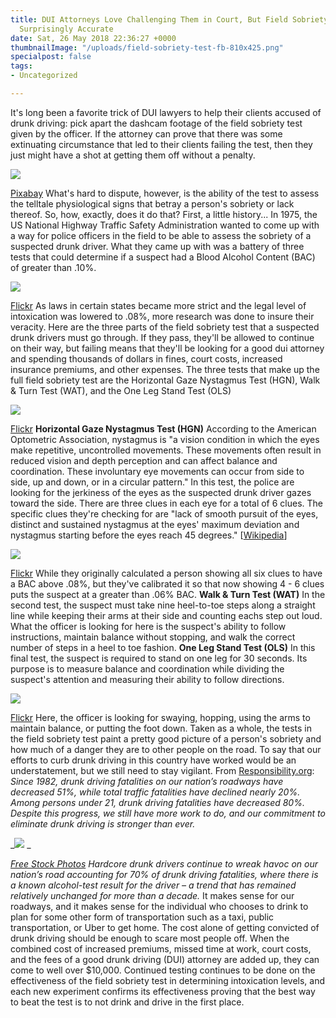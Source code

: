 ```yaml
---
title: DUI Attorneys Love Challenging Them in Court, But Field Sobriety Tests are
  Surprisingly Accurate
date: Sat, 26 May 2018 22:36:27 +0000
thumbnailImage: "/uploads/field-sobriety-test-fb-810x425.png"
specialpost: false
tags:
- Uncategorized

---
```

It's long been a favorite trick of DUI lawyers to help their clients accused of drunk driving: pick apart the dashcam footage of the field sobriety test given by the officer. If the attorney can prove that there was some extinuating circumstance that led to their clients failing the test, then they just might have a shot at getting them off without a penalty. 

![](http://newsattorneys.staging.wpengine.com/wp-content/uploads/2018/05/gavel-pixabay-1024x768.jpg) 

[Pixabay](http://www.freestockphotos.biz/stockphoto/15869) What's hard to dispute, however, is the ability of the test to assess the telltale physiological signs that betray a person's sobriety or lack thereof. So, how, exactly, does it do that? First, a little history... In 1975, the US National Highway Traffic Safety Administration wanted to come up with a way for police officers in the field to be able to assess the sobriety of a suspected drunk driver. What they came up with was a battery of three tests that could determine if a suspect had a Blood Alcohol Content (BAC) of greater than .10%. 

![](http://newsattorneys.staging.wpengine.com/wp-content/uploads/2018/05/police-traffic-stop-1024x684.jpg) 

[Flickr](https://www.flickr.com/photos/dwightsghost/2814882133) As laws in certain states became more strict and the legal level of intoxication was lowered to .08%, more research was done to insure their veracity. Here are the three parts of the field sobriety test that a suspected drunk drivers must go through. If they pass, they'll be allowed to continue on their way, but failing means that they'll be looking for a good dui attorney and spending thousands of dollars in fines, court costs, increased insurance premiums, and other expenses. The three tests that make up the full field sobriety test are the Horizontal Gaze Nystagmus Test (HGN), Walk & Turn Test (WAT), and the One Leg Stand Test (OLS) 

![](http://newsattorneys.staging.wpengine.com/wp-content/uploads/2018/05/field-sobriety2-697x1024.jpg) 

[Flickr](https://www.flickr.com/photos/jmsmith000/4446909166/in/photostream/) **Horizontal Gaze Nystagmus Test (HGN)** According to the American Optometric Association, nystagmus is "a vision condition in which the eyes make repetitive, uncontrolled movements. These movements often result in reduced vision and depth perception and can affect balance and coordination. These involuntary eye movements can occur from side to side, up and down, or in a circular pattern." In this test, the police are looking for the jerkiness of the eyes as the suspected drunk driver gazes toward the side. There are three clues in each eye for a total of 6 clues. The specific clues they're checking for are "lack of smooth pursuit of the eyes, distinct and sustained nystagmus at the eyes' maximum deviation and nystagmus starting before the eyes reach 45 degrees." \[[Wikipedia](https://en.wikipedia.org/wiki/Field_sobriety_testing)\] 

![](http://newsattorneys.staging.wpengine.com/wp-content/uploads/2018/05/field-sobriety-test-1024x990.jpg) 

[Flickr](https://www.flickr.com/photos/jmsmith000/4446135487) While they originally calculated a person showing all six clues to have a BAC above .08%, but they've calibrated it so that now showing 4 - 6 clues puts the suspect at a greater than .06% BAC. **Walk & Turn Test (WAT)** In the second test, the suspect must take nine heel-to-toe steps along a straight line while keeping their arms at their side and counting eachs step out loud. What the officer is looking for here is the suspect's ability to follow instructions, maintain balance without stopping, and walk the correct number of steps in a heel to toe fashion. **One Leg Stand Test (OLS)** In this final test, the suspect is required to stand on one leg for 30 seconds. Its purpose is to measure balance and coordination while dividing the suspect's attention and measuring their ability to follow directions. 

![](http://newsattorneys.staging.wpengine.com/wp-content/uploads/2018/05/drunk-driving-arrest-1024x620.jpg) 

[Flickr](https://www.flickr.com/photos/jmsmith000/4446908894/in/photostream/) Here, the officer is looking for swaying, hopping, using the arms to maintain balance, or putting the foot down. Taken as a whole, the tests in the field sobriety test paint a pretty good picture of a person's sobriety and how much of a danger they are to other people on the road. To say that our efforts to curb drunk driving in this country have worked would be an understatement, but we still need to stay vigilant. From [Responsibility.org](https://www.responsibility.org/get-the-facts/research/statistics/drunk-driving-fatalities/): _Since 1982, drunk driving fatalities on our nation’s roadways have decreased 51%, while total traffic fatalities have declined nearly 20%. Among persons under 21, drunk driving fatalities have decreased 80%. Despite this progress, we still have more work to do, and our commitment to eliminate drunk driving is stronger than ever._ 

_![](http://newsattorneys.staging.wpengine.com/wp-content/uploads/2018/05/car-keys-beer.jpg) _

[_Free Stock Photos_](http://www.freestockphotos.biz/stockphoto/15869) _Hardcore drunk drivers continue to wreak havoc on our nation’s road accounting for 70% of drunk driving fatalities, where there is a known alcohol-test result for the driver – a trend that has remained relatively unchanged for more than a decade._ It makes sense for our roadways, and it makes sense for the individual who chooses to drink to plan for some other form of transportation such as a taxi, public transportation, or Uber to get home. The cost alone of getting convicted of drunk driving should be enough to scare most people off. When the combined cost of increased premiums, missed time at work, court costs, and the fees of a good drunk driving (DUI) attorney are added up, they can come to well over $10,000. Continued testing continues to be done on the effectiveness of the field sobriety test in determining intoxication levels, and each new experiment confirms its effectiveness proving that the best way to beat the test is to not drink and drive in the first place.